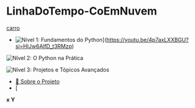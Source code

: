 # LinhaDoTempo-CoEmNuvem

[carro](#-sobre-o-projeto)


- ![Nível 1: Fundamentos do Python](https://i.ytimg.com/an_webp/4p7axLXXBGU/mqdefault_6s.webp?du=3000&sqp=CJG6oMYG&rs=AOn4CLBNl6cs5W3iFH4Flf90PgoIm1vqjg)](https://youtu.be/4p7axLXXBGU?si=HIJw6AlfD_t3RMzp) 

![Nível 2: O Python na Prática](https://youtu.be/S9uPNppGsGo?si=-RaIIY33bQ_FOQEV)

![Nível 3: Projetos e Tópicos Avançados](https://youtu.be/BS8mv11SJeo?si=tSNog9Vf4RL0gCEO)
- [📌 Sobre o Projeto](#-sobre-o-projeto)
- [


**x**
**Y**
